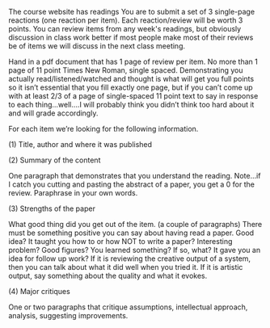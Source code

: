 
The course website has readings You are to submit a set of 3 single-page reactions (one reaction per item). Each reaction/review will be worth 3 points. You can review items from any week's readings, but obviously discussion in class work better if most people make most of their reviews be of items we will discuss in the next class meeting.

Hand in a pdf document that has 1 page of review per item. No more than 1 page of 11 point Times New Roman, single spaced. Demonstrating you actually read/listened/watched and thought is what will get you full points so it isn’t essential that you fill exactly one page, but if you can’t come up with at least 2/3 of a page of single-spaced 11 point text  to say in response to each thing...well....I will probably think you didn’t think too hard about it and will grade accordingly. 

For each item we’re looking for the following information.

(1) Title, author and where it was published

(2) Summary of the content

One paragraph that demonstrates that you understand the reading. Note…if I catch you cutting and pasting the abstract of a paper, you get a 0 for the review. Paraphrase in your own words. 

(3) Strengths of the paper

What good thing did you get out of the item. (a couple of paragraphs) There must be something positive you can say about having read a paper. Good idea? It taught you how to or how NOT to write a paper? Interesting problem? Good figures? You learned something? If so, what? It gave you an idea for follow up work? If it is reviewing the creative output of a system, then you can talk about what it did well when you tried it. If it is artistic output, say something about the quality and what it evokes.

(4) Major critiques

One or two paragraphs that critique assumptions, intellectual approach, analysis, suggesting improvements.